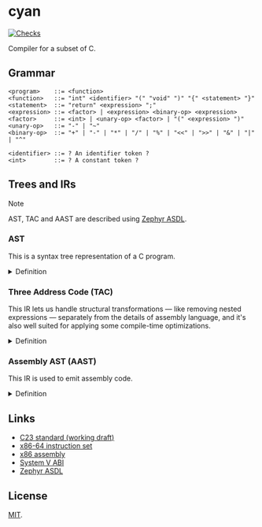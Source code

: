 # cyan

[![Checks](https://img.shields.io/github/actions/workflow/status/norskeld/cyan/checks.yml?style=flat-square&colorA=22272d&colorB=22272d&label=checks)](https://github.com/norskeld/cyan/actions/workflows/checks.yml)

Compiler for a subset of C.

## Grammar

```ebnf
<program>    ::= <function>
<function>   ::= "int" <identifier> "(" "void" ")" "{" <statement> "}"
<statement>  ::= "return" <expression> ";"
<expression> ::= <factor> | <expression> <binary-op> <expression>
<factor>     ::= <int> | <unary-op> <factor> | "(" <expression> ")"
<unary-op>   ::= "-" | "~"
<binary-op>  ::= "+" | "-" | "*" | "/" | "%" | "<<" | ">>" | "&" | "|" | "^"

<identifier> ::= ? An identifier token ?
<int>        ::= ? A constant token ?
```

## Trees and IRs

> [!NOTE]
> AST, TAC and AAST are described using [Zephyr ASDL][zephyr].

### AST

This is a syntax tree representation of a C program.

<details>
<summary>Definition</summary>

```zephyr
program = Program(function function)

function =
  | Function(identifier name, statement body)

statement =
  | Return(expression)

expression =
  | Constant(int)
  | Unary(unary_op op, expression expression)
  | Binary(binary_op op, expression left, expression right)

unary_op =
  | BitNot
  | Negate

binary_op =
  | Add
  | BitAnd
  | BitOr
  | BitShl
  | BitShr
  | BitXor
  | Div
  | Mod
  | Mul
  | Sub
```
</details>

### Three Address Code (TAC)

This IR lets us handle structural transformations — like removing nested expressions — separately from the details of assembly language, and it's also well suited for applying some compile-time optimizations.

<details>
<summary>Definition</summary>

```zephyr
program = Program(function function)

function =
  | Function(identifier name, instruction* instructions)

instruction =
  | Return(value value)
  | Unary(unary_op op, value src, value dst)
  | Binary(binary_op op, value left, value right, value dst)

value =
  | Constant(int)
  | Var(identifier)

unary_op =
  | BitNot
  | Negate

binary_op =
  | Add
  | BitAnd
  | BitOr
  | BitShl
  | BitShr
  | BitXor
  | Div
  | Mod
  | Mul
  | Sub
```
</details>

### Assembly AST (AAST)

This IR is used to emit assembly code.

<details>
<summary>Definition</summary>

```zephyr
program = Program(function function)

function =
  | Function(identifier name, instruction* instructions)

instruction =
  | Mov(operand src, operand dst)
  | Unary(unary_op op, operand operand)
  | Binary(binary_op op, operand src, operand dst)
  | Idiv(operand)
  | AllocateStack(int)
  | Cdq
  | Ret

unary_op =
  | Neg
  | Not

binary_op =
  | Add
  | And
  | Mul
  | Or
  | Sal
  | Sar
  | Sub
  | Xor

operand =
  | Imm(int)
  | Reg(reg)
  | Pseudo(identifier)
  | Stack(int)

reg =
  | AX
  | CX
  | DX
  | R10
  | R11
```
</details>

## Links

- [C23 standard (working draft)](https://open-std.org/JTC1/SC22/WG14/www/docs/n3220.pdf)
- [x86-64 instruction set](https://www.felixcloutier.com/x86/)
- [x86 assembly](https://en.wikibooks.org/wiki/X86_Assembly)
- [System V ABI](https://gitlab.com/x86-psABIs/x86-64-ABI)
- [Zephyr ASDL][zephyr]

## License

[MIT](LICENSE).

<!-- Links. -->

[zephyr]: https://www.cs.princeton.edu/~appel/papers/asdl97.pdf
